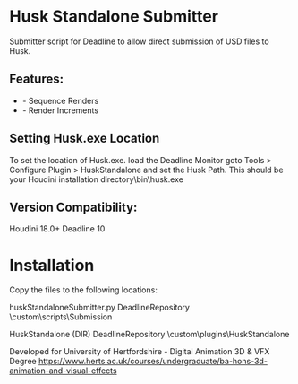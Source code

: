 # Husk Standalone Submitter

Submitter script for Deadline to allow direct submission of USD files to Husk.
<H2>
Features:
</H2>
<ul>
  <li> - Sequence Renders </li>
  <li> - Render Increments</li>
</ul>

<H2>
Setting Husk.exe Location
</H2>

To set the location of Husk.exe. load the Deadline Monitor goto Tools > Configure Plugin > HuskStandalone and set the Husk Path. This should be your Houdini installation directory\bin\husk.exe

<H2>
Version Compatibility:
</H2>

Houdini 18.0+
Deadline 10

<H1>
Installation
</H1>

Copy the files to the following locations:

huskStandaloneSubmitter.py 
DeadlineRepository \custom\scripts\Submission

HuskStandalone (DIR)
DeadlineRepository \custom\plugins\HuskStandalone

Developed for University of Hertfordshire - Digital Animation 3D & VFX Degree
https://www.herts.ac.uk/courses/undergraduate/ba-hons-3d-animation-and-visual-effects
